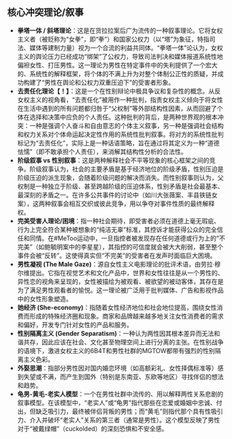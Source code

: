 ## 核心冲突理论/叙事

*   **拳塔一体 / 斜塔理论**：这是在货拉拉案后广为流传的一种叙事理论。它将女权主义者（被贬称为“女拳”，即“拳”）和国家公权力（以“塔”为象征，特指司法、媒体等建制力量）视为一个合流的利益共同体。“拳塔一体”论认为，女权主义的舆论压力已经成功“绑架”了公权力，导致司法判决和媒体报道系统性地偏袒女性、打压男性。这一理论为男性在特定事件中的失利提供了一个宏大的、系统性的解释框架，将个体的不满上升为对整个体制公正性的质疑，并成功构建了“男性在舆论和公权力双重压迫下”的受害者形象。
*   **去责任化理论【！】**：这是一个在性别辩论中极具争议和复杂性的概念。从反女权主义的视角看，“去责任化”被用作一种批判，指责女权主义倾向于将女性在生活中遇到的所有问题都归咎于“父权制”等外部结构性因素，从而回避了个体在选择和决策中应负的个人责任。这种批判的背后，是两种世界观的根本冲突：一种是强调个人奋斗和自由意志的个体主义叙事，另一种是强调社会结构和权力关系对个体命运起决定性作用的系统性批判叙事。将对方的系统性批判标记为“去责任化”，实际上是一种话语策略，旨在通过将其定义为一种“道德怯懦”（即不敢承担个人责任），来消解其结构性分析的合法性。
*   **阶级叙事 vs 性别叙事**：这是两种解释社会不平等现象的核心框架之间的竞争。阶级叙事认为，社会的主要矛盾是基于经济地位的阶级矛盾，性别压迫是阶级压迫的派生现象，会随着阶级问题的解决而消失。而性别叙事则认为，父权制是一种独立于阶级、甚至跨越阶级的压迫体系，性别矛盾是社会最基本、最深刻的矛盾之一。在许多公共事件的讨论中（如川大张薇案、丰县铁链女案），这两种叙事会相互交织或彼此竞争，用以争夺对事件性质的最终解释权。
*   **完美受害人理论/困境**：指一种社会期待，即受害者必须在道德上毫无瑕疵、行为上完全符合某种被想象的“纯洁无辜”标准，其控诉才能获得公众的完全信任和同情。在#MeToo运动中，一旦指控者被发现存在任何道德或行为上的“不完美”（如鲍毓明案中的李星星），其指控的可信度就会被大大削弱，甚至整个事件会被“反转”。这使得真实但“不完美”的受害者在发声时面临巨大困境。
*   **男性凝视 (The Male Gaze)**：源自女性主义电影理论的批评术语，由劳拉·穆尔维提出。它指在视觉艺术和文化产品中，世界和女性往往是从一个男性的、异性恋的视角来呈现的，女性被描绘为被观看、被欲望的被动客体，其存在是为了满足男性观看者的愉悦。这一理论被广泛用于批判媒体、广告和影视作品中的女性形象塑造。
*   **她经济 (She-economy)**：指随着女性经济地位和社会地位提高，围绕女性消费而形成的特殊经济圈和现象。商家和品牌越来越多地关注女性消费者的需求和偏好，开发专门针对女性的产品和服务。
*   **性别隔离主义 (Gender Separatism)**：一种认为两性因其根本差异而无法和谐共存，因此应该在社会、文化甚至物理空间上进行分离的主张。在性别战争的语境下，激进女权主义的6B4T和男性社群的MGTOW都带有强烈的性别隔离主义色彩。
*   **外娶思潮**：指部分男性因对国内婚恋环境（如高额彩礼、女性择偶标准等）感到失望或不满，而产生到国外（特别是东南亚、东欧等地区）寻找伴侣的想法和趋势。
*   **龟男-黄毛-老实人模型**：一个在男性社群中流传的、用以解释两性关系悲剧的叙事模型。在该模型中，“老实人”或“龟男”指代那些在恋爱或婚姻中忠诚、付出，但缺乏吸引力，最终被伴侣背叛的男性；而“黄毛”则指代那个具有性吸引力、介入并破坏“老实人”关系的第三者（通常是男性）。这个模型反映了男性对于“被戴绿帽”（cuckolded）的深刻恐惧和不安全感。
